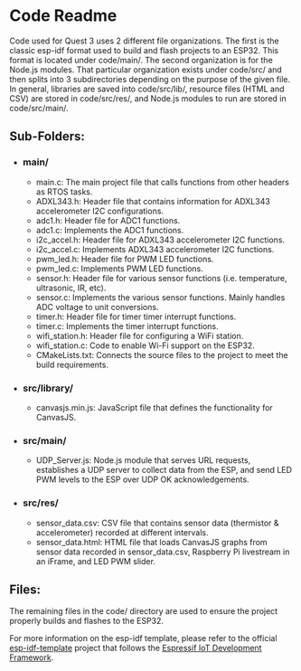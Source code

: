 # Code Readme

Code used for Quest 3 uses 2 different file organizations. The first is the 
classic esp-idf format used to build and flash projects to an ESP32. This 
format is located under code/main/. The second organization is for the Node.js 
modules. That particular organization exists under code/src/ and then splits 
into 3 subdirectories depending on the purpose of the given file. In general, 
libraries are saved into code/src/lib/, resource files (HTML and CSV) are 
stored in code/src/res/, and Node.js modules to run are stored in 
code/src/main/.  


## Sub-Folders:  
* ### main/  
    * main.c: The main project file that calls functions from other headers as RTOS tasks.  
    * ADXL343.h: Header file that contains information for ADXL343 accelerometer I2C configurations.  
    * adc1.h: Header file for ADC1 functions.  
    * adc1.c: Implements the ADC1 functions.  
    * i2c_accel.h: Header file for ADXL343 accelerometer I2C functions.  
    * i2c_accel.c: Implements ADXL343 accelerometer I2C functions.  
    * pwm_led.h: Header file for PWM LED functions.  
    * pwm_led.c: Implements PWM LED functions.  
    * sensor.h: Header file for various sensor functions (i.e. temperature, ultrasonic, IR, etc).  
    * sensor.c: Implements the various sensor functions. Mainly handles ADC voltage to unit conversions.  
    * timer.h: Header file for timer timer interrupt functions.  
    * timer.c: Implements the timer interrupt functions.  
    * wifi_station.h: Header file for configuring a WiFi station.  
    * wifi_station.c: Code to enable Wi-Fi support on the ESP32.  
    * CMakeLists.txt: Connects the source files to the project to meet the build requirements.  

* ### src/library/  
    * canvasjs.min.js: JavaScript file that defines the functionality for CanvasJS.  

* ### src/main/  
    * UDP_Server.js: Node.js module that serves URL requests, establishes a UDP server to collect data from the ESP, and send LED PWM levels to the ESP over UDP OK acknowledgements.  

* ### src/res/  
    * sensor_data.csv: CSV file that contains sensor data (thermistor & accelerometer) recorded at different intervals.  
    * sensor_data.html: HTML file that loads CanvasJS graphs from sensor data recorded in sensor_data.csv, Raspberry Pi livestream in an iFrame, and LED PWM slider.  


## Files:  
The remaining files in the code/ directory are used to ensure the project 
properly builds and flashes to the ESP32.  

For more information on the esp-idf template, please refer to the official 
[esp-idf-template](https://github.com/espressif/esp-idf-template) project that 
follows the [Espressif IoT Development Framework](https://github.com/espressif/esp-idf).





